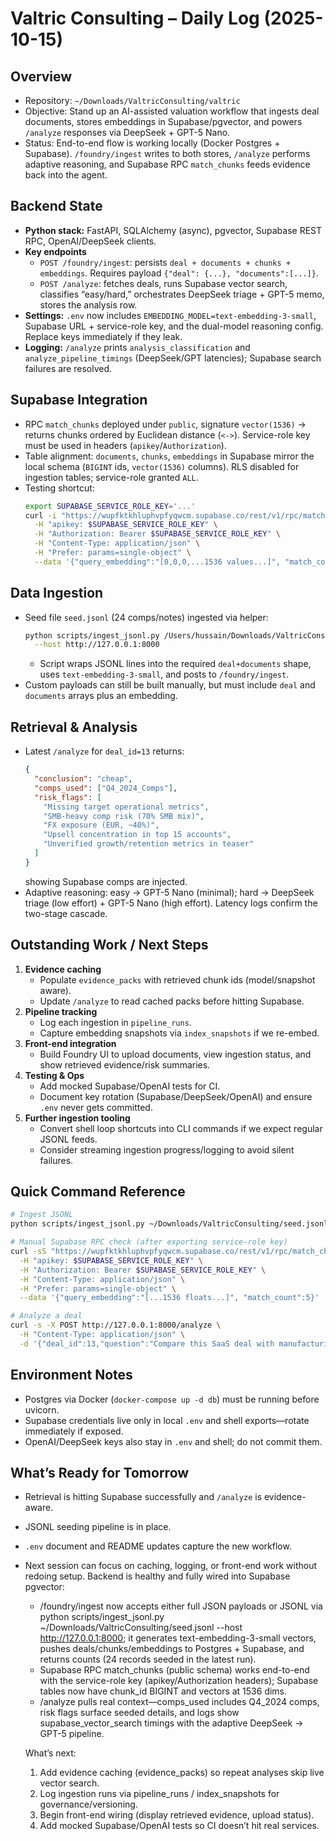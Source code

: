 # Valtric Consulting – Daily Log (2025-10-15)

## Overview
- Repository: `~/Downloads/ValtricConsulting/valtric`
- Objective: Stand up an AI-assisted valuation workflow that ingests deal documents, stores embeddings in Supabase/pgvector, and powers `/analyze` responses via DeepSeek + GPT-5 Nano.
- Status: End-to-end flow is working locally (Docker Postgres + Supabase). `/foundry/ingest` writes to both stores, `/analyze` performs adaptive reasoning, and Supabase RPC `match_chunks` feeds evidence back into the agent.

## Backend State
- **Python stack:** FastAPI, SQLAlchemy (async), pgvector, Supabase REST RPC, OpenAI/DeepSeek clients.
- **Key endpoints**
  - `POST /foundry/ingest`: persists `deal + documents + chunks + embeddings`. Requires payload `{"deal": {...}, "documents":[...]}`.
  - `POST /analyze`: fetches deals, runs Supabase vector search, classifies “easy/hard,” orchestrates DeepSeek triage + GPT-5 memo, stores the analysis row.
- **Settings:** `.env` now includes `EMBEDDING_MODEL=text-embedding-3-small`, Supabase URL + service-role key, and the dual-model reasoning config. Replace keys immediately if they leak.
- **Logging:** `/analyze` prints `analysis_classification` and `analyze_pipeline_timings` (DeepSeek/GPT latencies); Supabase search failures are resolved.

## Supabase Integration
- RPC `match_chunks` deployed under `public`, signature `vector(1536)` → returns chunks ordered by Euclidean distance (`<->`). Service-role key must be used in headers (`apikey`/`Authorization`).
- Table alignment: `documents`, `chunks`, `embeddings` in Supabase mirror the local schema (`BIGINT` ids, `vector(1536)` columns). RLS disabled for ingestion tables; service-role granted `ALL`.
- Testing shortcut:
  ```bash
  export SUPABASE_SERVICE_ROLE_KEY='...'
  curl -i "https://wupfktkhluphvpfyqwcm.supabase.co/rest/v1/rpc/match_chunks" \
    -H "apikey: $SUPABASE_SERVICE_ROLE_KEY" \
    -H "Authorization: Bearer $SUPABASE_SERVICE_ROLE_KEY" \
    -H "Content-Type: application/json" \
    -H "Prefer: params=single-object" \
    --data '{"query_embedding":"[0,0,0,...1536 values...]", "match_count":5}'
  ```

## Data Ingestion
- Seed file `seed.jsonl` (24 comps/notes) ingested via helper:
  ```bash
  python scripts/ingest_jsonl.py /Users/hussain/Downloads/ValtricConsulting/seed.jsonl \
    --host http://127.0.0.1:8000
  ```
  - Script wraps JSONL lines into the required `deal+documents` shape, uses `text-embedding-3-small`, and posts to `/foundry/ingest`.
- Custom payloads can still be built manually, but must include `deal` and `documents` arrays plus an embedding.

## Retrieval & Analysis
- Latest `/analyze` for `deal_id=13` returns:
  ```json
  {
    "conclusion": "cheap",
    "comps_used": ["Q4_2024_Comps"],
    "risk_flags": [
      "Missing target operational metrics",
      "SMB-heavy comp risk (70% SMB mix)",
      "FX exposure (EUR, ~40%)",
      "Upsell concentration in top 15 accounts",
      "Unverified growth/retention metrics in teaser"
    ]
  }
  ```
  showing Supabase comps are injected.
- Adaptive reasoning: easy → GPT-5 Nano (minimal); hard → DeepSeek triage (low effort) + GPT-5 Nano (high effort). Latency logs confirm the two-stage cascade.

## Outstanding Work / Next Steps
1. **Evidence caching**
   - Populate `evidence_packs` with retrieved chunk ids (model/snapshot aware).
   - Update `/analyze` to read cached packs before hitting Supabase.
2. **Pipeline tracking**
   - Log each ingestion in `pipeline_runs`.
   - Capture embedding snapshots via `index_snapshots` if we re-embed.
3. **Front-end integration**
   - Build Foundry UI to upload documents, view ingestion status, and show retrieved evidence/risk summaries.
4. **Testing & Ops**
   - Add mocked Supabase/OpenAI tests for CI.
   - Document key rotation (Supabase/DeepSeek/OpenAI) and ensure `.env` never gets committed.
5. **Further ingestion tooling**
   - Convert shell loop shortcuts into CLI commands if we expect regular JSONL feeds.
   - Consider streaming ingestion progress/logging to avoid silent failures.

## Quick Command Reference
```bash
# Ingest JSONL
python scripts/ingest_jsonl.py ~/Downloads/ValtricConsulting/seed.jsonl --host http://127.0.0.1:8000

# Manual Supabase RPC check (after exporting service-role key)
curl -sS "https://wupfktkhluphvpfyqwcm.supabase.co/rest/v1/rpc/match_chunks" \
  -H "apikey: $SUPABASE_SERVICE_ROLE_KEY" \
  -H "Authorization: Bearer $SUPABASE_SERVICE_ROLE_KEY" \
  -H "Content-Type: application/json" \
  -H "Prefer: params=single-object" \
  --data '{"query_embedding":"[...1536 floats...]", "match_count":5}'

# Analyze a deal
curl -s -X POST http://127.0.0.1:8000/analyze \
  -H "Content-Type: application/json" \
  -d '{"deal_id":13,"question":"Compare this SaaS deal with manufacturing comps and highlight FX risks."}'
```

## Environment Notes
- Postgres via Docker (`docker-compose up -d db`) must be running before uvicorn.
- Supabase credentials live only in local `.env` and shell exports—rotate immediately if exposed.
- OpenAI/DeepSeek keys also stay in `.env` and shell; do not commit them.

## What’s Ready for Tomorrow
- Retrieval is hitting Supabase successfully and `/analyze` is evidence-aware.
- JSONL seeding pipeline is in place.
- `.env` document and README updates capture the new workflow.
- Next session can focus on caching, logging, or front-end work without redoing setup.
 Backend is healthy and fully wired into Supabase pgvector:

  - /foundry/ingest now accepts either full JSON payloads or JSONL via python scripts/ingest_jsonl.py ~/Downloads/ValtricConsulting/seed.jsonl --host
    http://127.0.0.1:8000; it generates text-embedding-3-small vectors, pushes deals/chunks/embeddings to Postgres + Supabase, and returns counts (24 records seeded in
    the latest run).
  - Supabase RPC match_chunks (public schema) works end-to-end with the service-role key (apikey/Authorization headers); Supabase tables now have chunk_id BIGINT and
    vectors at 1536 dims.
  - /analyze pulls real context—comps_used includes Q4_2024 comps, risk flags surface seeded details, and logs show supabase_vector_search timings with the adaptive
    DeepSeek → GPT-5 pipeline.

  What’s next:

  1. Add evidence caching (evidence_packs) so repeat analyses skip live vector search.
  2. Log ingestion runs via pipeline_runs / index_snapshots for governance/versioning.
  3. Begin front-end wiring (display retrieved evidence, upload status).
  4. Add mocked Supabase/OpenAI tests so CI doesn’t hit real services.